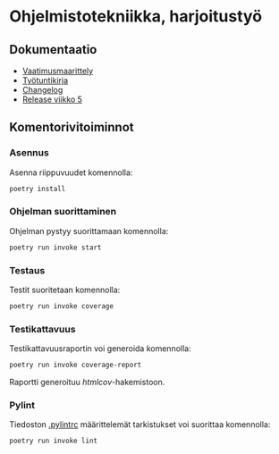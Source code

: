 # Ohjelmistotekniikka, harjoitustyö

## Dokumentaatio
- [Vaatimusmaarittely](dokumentaatio/vaatimusmaarittely.md)
- [Työtuntikirja](dokumentaatio/tyoaika.md)
- [Changelog](dokumentaatio/changelog.md)
- [Release viikko 5](Releases/viikko5)

## Komentorivitoiminnot
### Asennus

Asenna riippuvuudet komennolla:
```bash
poetry install
```
### Ohjelman suorittaminen

Ohjelman pystyy suorittamaan komennolla:

```bash
poetry run invoke start
```
### Testaus

Testit suoritetaan komennolla:

```bash
poetry run invoke coverage
```

### Testikattavuus

Testikattavuusraportin voi generoida komennolla:

```bash
poetry run invoke coverage-report
```

Raportti generoituu _htmlcov_-hakemistoon.

### Pylint

Tiedoston [.pylintrc](./.pylintrc) määrittelemät tarkistukset voi suorittaa komennolla:

```bash
poetry run invoke lint
```
